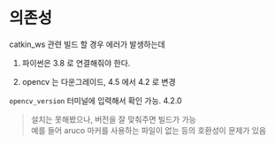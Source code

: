 # 의존성
catkin_ws 관련 빌드 할 경우 에러가 발생하는데   

1. 파이썬은 3.8 로 연결해줘야 한다.  

2. opencv 는 다운그레이드, 4.5 에서 4.2 로 변경

`opencv_version` 터미널에 입력해서 확인 가능. 4.2.0   
> 설치는 못해봤으나, 버전을 잘 맞춰주면 빌드가 가능   
예를 들어 aruco 마커를 사용하는 파일이 없는 등의 호환성이 문제가 있음


